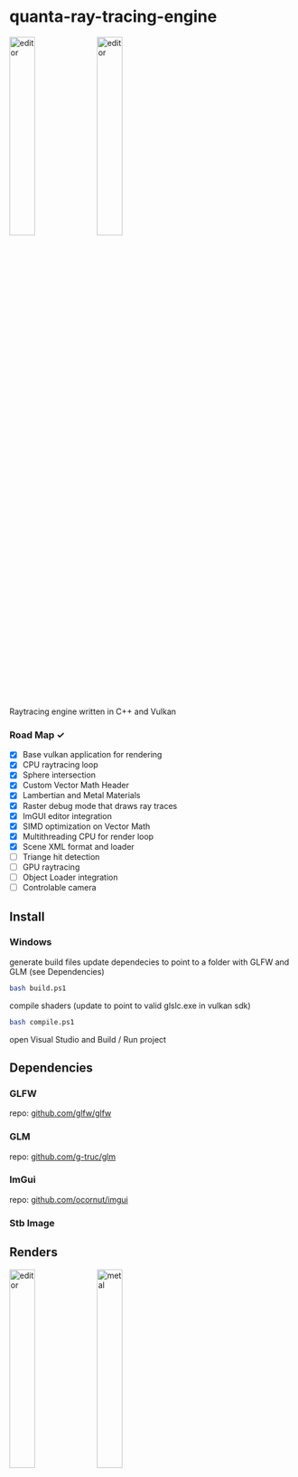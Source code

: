 # quanta-ray-tracing-engine

<img src="https://github.com/user-attachments/assets/da8ad79e-8892-403d-8104-e3a407f57477" alt="editor" width="30%" height="auto">
<img src="https://github.com/user-attachments/assets/e5225cae-c3ad-44bc-8753-1c21b4dd43ad" alt="editor" width="30%" height="auto">

Raytracing engine written in C++ and Vulkan

### Road Map ✓

-   [x] Base vulkan application for rendering
-   [x] CPU raytracing loop
-   [x] Sphere intersection
-   [x] Custom Vector Math Header
-   [x] Lambertian and Metal Materials
-   [x] Raster debug mode that draws ray traces
-   [x] ImGUI editor integration
-   [x] SIMD optimization on Vector Math
-   [x] Multithreading CPU for render loop
-   [x] Scene XML format and loader
-   [ ] Triange hit detection
-   [ ] GPU raytracing
-   [ ] Object Loader integration
-   [ ] Controlable camera

## Install

### Windows

generate build files
update dependecies to point to a folder with GLFW and GLM (see Dependencies)

```bash
bash build.ps1

```

compile shaders (update to point to valid glslc.exe in vulkan sdk)

```bash
bash compile.ps1

```

open Visual Studio and Build / Run project

## Dependencies

### GLFW

repo: [github.com/glfw/glfw](https://github.com/glfw/glfw.git)

### GLM

repo: [github.com/g-truc/glm](https://github.com/g-truc/glm)

### ImGui

repo: [github.com/ocornut/imgui](https://github.com/ocornut/imgui)

### Stb Image

## Renders

<img src="https://github.com/user-attachments/assets/f20ffde5-9668-4cd0-a644-08284b64cc89" alt="editor" width="30%" height="auto">
<img src="https://github.com/user-attachments/assets/37113925-4ee4-4ae2-aa66-45d0e991c627" alt="metal" width="30%" height="auto">
